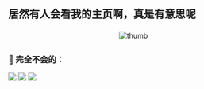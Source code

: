 ## 居然有人会看我的主页啊，真是有意思呢

<p align="center">
<img src="https://github.com/NomotoK/NomotoK/assets/99944622/8cbedbd4-3cee-4b89-b1f4-0cab60f78873" alt="thumb" style="vertical-align:top; margin:4px">
</p>

### 💼 完全不会的：
<img src= "https://img.shields.io/badge/C%23-239120?style=for-the-badge&logo=c-sharp&logoColor=white" >
<img src= "https://img.shields.io/badge/Xamarin-3498DB?style=for-the-badge&logo=xamarin&logoColor=white" >
<img src= "https://img.shields.io/badge/Python-3776AB?style=for-the-badge&logo=python&logoColor=white" >
<!--
![c226e7f9f3fa6bba1059453b37e05c8](https://github.com/NomotoK/NomotoK/assets/99944622/8cbedbd4-3cee-4b89-b1f4-0cab60f78873)

